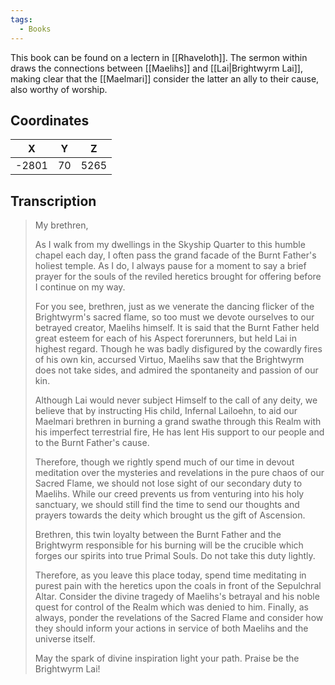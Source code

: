 ```yaml
---
tags:
  - Books
---
```


This book can be found on a lectern in [[Rhaveloth]]. The sermon within draws the connections between [[Maelihs]] and [[Lai|Brightwyrm Lai]], making clear that the [[Maelmari]] consider the latter an ally to their cause, also worthy of worship.

## Coordinates
| **X** | **Y** | **Z** |
| :---: | :---: | :---: |
| -2801 |  70   | 5265  |

## Transcription
> My brethren,
>
> As I walk from my dwellings in the Skyship Quarter to this humble chapel each day, I often pass the grand facade of the Burnt Father's holiest temple. As I do, I always pause for a moment to say a brief prayer for the souls of the reviled heretics brought for offering before I continue on my way.
>
> For you see, brethren, just as we venerate the dancing flicker of the Brightwyrm's sacred flame, so too must we devote ourselves to our betrayed creator, Maelihs himself. It is said that the Burnt Father held great esteem for each of his Aspect forerunners, but held Lai in highest regard. Though he was badly disfigured by the cowardly fires of his own kin, accursed Virtuo, Maelihs saw that the Brightwyrm does not take sides, and admired the spontaneity and passion of our kin.
>
> Although Lai would never subject Himself to the call of any deity, we believe that by instructing His child, Infernal Lailoehn, to aid our Maelmari brethren in burning a grand swathe through this Realm with his imperfect terrestrial fire, He has lent His support to our people and to the Burnt Father's cause.
>
> Therefore, though we rightly spend much of our time in devout meditation over the mysteries and revelations in the pure chaos of our Sacred Flame, we should not lose sight of our secondary duty to Maelihs. While our creed prevents us from venturing into his holy sanctuary, we should still find the time to send our thoughts and prayers towards the deity which brought us the gift of Ascension.
>
> Brethren, this twin loyalty between the Burnt Father and the Brightwyrm responsible for his burning will be the crucible which forges our spirits into true Primal Souls. Do not take this duty lightly.
>
> Therefore, as you leave this place today, spend time meditating in purest pain with the heretics upon the coals in front of the Sepulchral Altar. Consider the divine tragedy of Maelihs's betrayal and his noble quest for control of the Realm which was denied to him. Finally, as always, ponder the revelations of the Sacred Flame and consider how they should inform your actions in service of both Maelihs and the universe itself.
>
> May the spark of divine inspiration light your path. Praise be the Brightwyrm Lai!

